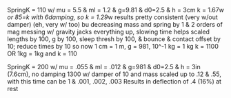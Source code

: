 SpringK = 110 w/ mu = 5.5 & ml = 1.2 & g=9.81 & d0=2.5 & h = 3cm
k = 1.67*w
or 85=k with 6damping, so k = 1.29*w
results pretty consistent (very w/out damper) (eh, very w/ too) bu decreasing mass and spring by 1 & 2 orders of mag
messing w/ gravity jacks everything up, slowing time helps
scaled lengths by 100, g by 100, sleep thresh by 100, & bounce & contact offset by 10; reduce times by 10
so now 1 cm = 1 m, g = 981, 10^-1 kg = 1 kg k = 1100
OR 1kg  = 1kg and k = 110


SpringK = 200 w/ mu = .055 & ml = .012 & g=981 & d0=2.5 & h = 3in (7.6cm), no damping
1300 w/ damper of 10 and mass scaled up to .12 & .55, with this time can be 1 & .001, .002, .003
Results in deflection of .4 (16%) at rest
